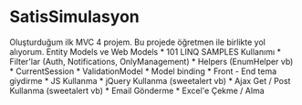 # SatisSimulasyon


Oluşturduğum ilk MVC 4 projem. Bu projede öğretmen ile birlikte yol alıyorum.
Entity Models ve Web Models * 101 LINQ SAMPLES Kullanımı * Filter'lar (Auth, Notifications, OnlyManagement) * Helpers (EnumHelper vb) * CurrentSession * ValidationModel * Model binding * Front - End tema giydirme * JS Kullanma * jQuery Kullanma (sweetalert vb) * Ajax Get / Post Kullanma (sweetalert vb) * Email Gönderme * Excel'e Çekme / Alma

